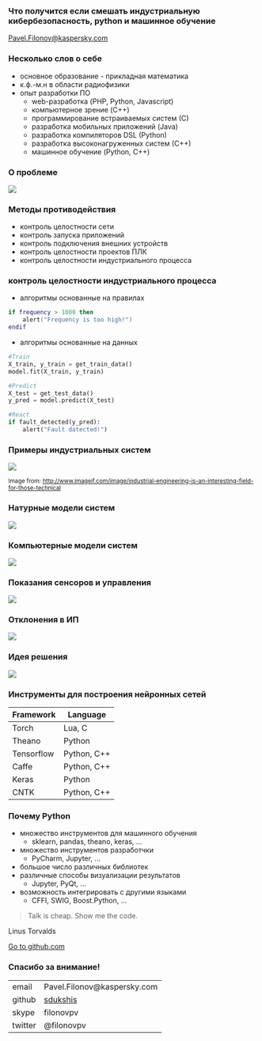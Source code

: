### Что получится если смешать индустриальную кибербезопасность, python и машинное обучение

Pavel.Filonov@kaspersky.com


### Несколько слов о себе

* основное образование - прикладная математика
* к.ф.-м.н  в области радиофизики
* опыт разработки ПО
    * web-разработка (PHP, Python, Javascript)
    * компьютерное зрение (C++)
    * программирование встраиваемых систем (С)
    * разработка мобильных приложений (Java)
    * разработка компиляторов DSL (Python)
    * разработка высоконагруженных систем (С++)
    * машинное обучение (Python, C++)


### О проблеме

![](img/stuxnet.jpg)


### Методы противодействия

* контроль целостности сети
* контроль запуска приложений
* контроль подключения внешних устройств
* контроль целостности проектов ПЛК
* контроль целостности индустриального процесса <!-- .element: class="fragment highlight-red" -->


### контроль целостности индустриального процесса

* алгоритмы основанные на правилах

```lua
if frequency > 1000 then
    alert("Frequency is too high!")
endif
```

* алгоритмы основанные на данных

```python
#Train
X_train, y_train = get_train_data()
model.fit(X_train, y_train)

#Predict
X_test = get_test_data()
y_pred = model.predict(X_test)

#React
if fault_detected(y_pred):
    alert("Fault datected!")
```


### Примеры индустриальных систем

![](img/industrial-system_scaled.jpg)

<small>Image from: http://www.imageif.com/image/industrial-engineering-is-an-interesting-field-for-those-technical</small>


### Натурные модели систем

![](img/DrillCPS_res.jpg)


### Компьютерные модели систем

![](img/UpAndDown.png)


### Показания сенсоров и управления

![](img/UpAndDownSimulation.png)


### Отклонения в ИП

![](img/UpAndDownSimulationAnomaly.png)


### Идея решения

![](img/ForecastScheme.png)


### Инструменты для построения нейронных сетей

| Framework   | Language    |
|-------------|-------------|
|  Torch      |  Lua, C     |
|  Theano     | Python      |
| Tensorflow  | Python, C++ |
| Caffe       | Python, C++ |
| Keras       | Python      |
| CNTK        | Python, C++ |


### Почему Python

* множество инструментов для машинного обучения <!-- .element: class="fragment" -->
  * sklearn, pandas, theano, keras, ...
* множество инструментов разработчки <!-- .element: class="fragment" -->
  * PyCharm, Jupyter, ...
* большое число различных библиотек <!-- .element: class="fragment" -->
* различные способы визуализации результатов <!-- .element: class="fragment" -->
  * Jupyter, PyQt, ...
* возможность интегрировать с другими языками <!-- .element: class="fragment" -->
  * CFFI, SWIG, Boost.Python, ...



 > Talk is cheap. Show me the code.
 
 Linus Torvalds

[Go to github.com](https://github.com/sdukshis/mstu_talk/blob/master/AD-UpAndDown.ipynb)


### Спасибо за внимание!

<table>
<tbody>
<tr><td>email</td><td>Pavel.Filonov@kaspersky.com</td></tr>
<tr><td>github</td><td><a href="https://github.com/sdukshis">sdukshis</a></td></tr>
<tr><td>skype</td><td>filonovpv</td></tr>
<tr><td>twitter</td><td>@filonovpv</td></tr>
</tbody>
</table>